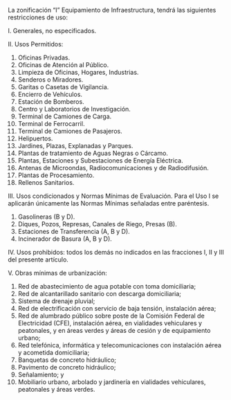 
La zonificación “I” Equipamiento de Infraestructura, tendrá las siguientes restricciones de uso:

I. Generales, no especificados.

II. Usos Permitidos:

1. Oficinas Privadas.
2. Oficinas de Atención al Público.
3. Limpieza de Oficinas, Hogares, Industrias.
4. Senderos o Miradores.
5. Garitas o Casetas de Vigilancia.
6. Encierro de Vehículos.
7. Estación de Bomberos.
8. Centro y Laboratorios de Investigación.
9. Terminal de Camiones de Carga.
10. Terminal de Ferrocarril.
11. Terminal de Camiones de Pasajeros.
12. Helipuertos.
13. Jardines, Plazas, Explanadas y Parques.
14. Plantas de tratamiento de Aguas Negras o Cárcamo.
15. Plantas, Estaciones y Subestaciones de Energía Eléctrica.
16. Antenas de Microondas, Radiocomunicaciones y de Radiodifusión.
17. Plantas de Procesamiento.
18. Rellenos Sanitarios.

III. Usos condicionados y Normas Mínimas de Evaluación. Para el Uso I se aplicarán únicamente las Normas Mínimas señaladas entre paréntesis.

1. Gasolineras (B y D).
2. Diques, Pozos, Represas, Canales de Riego, Presas (B).
3. Estaciones de Transferencia (A, B y D).
4. Incinerador de Basura (A, B y D).

IV. Usos prohibidos: todos los demás no indicados en las fracciones I, II y III del presente artículo.

V. Obras mínimas de urbanización:

1. Red de abastecimiento de agua potable con toma domiciliaria;
2. Red de alcantarillado sanitario con descarga domiciliaria;
3. Sistema de drenaje pluvial;
4. Red de electrificación con servicio de baja tensión, instalación aérea;
5. Red de alumbrado público sobre poste de la Comisión Federal de Electricidad (CFE), instalación aérea, en vialidades vehiculares y peatonales, y en áreas verdes y áreas de cesión y de equipamiento urbano;
6. Red telefónica, informática y telecomunicaciones con instalación aérea y acometida domiciliaria;
7. Banquetas de concreto hidráulico;
8. Pavimento de concreto hidráulico;
9. Señalamiento; y
10. Mobiliario urbano, arbolado y jardinería en vialidades vehiculares, peatonales y áreas verdes.
